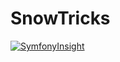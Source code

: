 # SnowTricks

[![SymfonyInsight](https://insight.symfony.com/projects/0a217885-2167-411f-b1ea-6027f1c46df2/small.svg)](https://insight.symfony.com/projects/0a217885-2167-411f-b1ea-6027f1c46df2)
